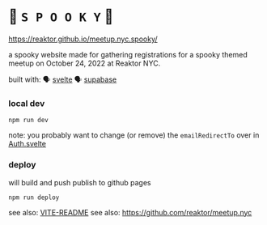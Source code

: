# 👻 `S P O O K Y` 🎃

https://reaktor.github.io/meetup.nyc.spooky/

a spooky website made for gathering registrations for a spooky themed meetup on October 24, 2022 at Reaktor NYC.

built with:
🗣 [svelte](https://svelte.dev/)
🗣 [supabase](https://supabase.com/)

### local dev

`npm run dev`

note: you probably want to change (or remove) the `emailRedirectTo` over in [Auth.svelte](src/lib/Auth.svelte)

### deploy

will build and push publish to github pages

`npm run deploy`

see also: [VITE-README](VITE-README.md)
see also: https://github.com/reaktor/meetup.nyc
